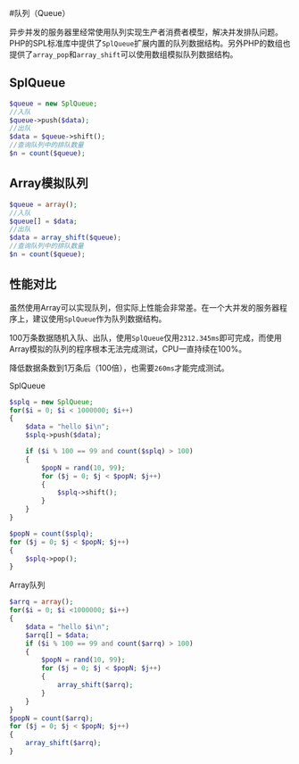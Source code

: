 #队列（Queue）

异步并发的服务器里经常使用队列实现生产者消费者模型，解决并发排队问题。PHP的SPL标准库中提供了`SplQueue`扩展内置的队列数据结构。另外PHP的数组也提供了`array_pop`和`array_shift`可以使用数组模拟队列数据结构。

SplQueue
------
```php
$queue = new SplQueue;
//入队
$queue->push($data);
//出队
$data = $queue->shift();
//查询队列中的排队数量
$n = count($queue);
```

Array模拟队列
-----
```php
$queue = array();
//入队
$queue[] = $data;
//出队
$data = array_shift($queue);
//查询队列中的排队数量
$n = count($queue);
```

性能对比
----
虽然使用Array可以实现队列，但实际上性能会非常差。在一个大并发的服务器程序上，建议使用`SplQueue`作为队列数据结构。

100万条数据随机入队、出队，使用`SplQueue`仅用`2312.345ms`即可完成，而使用Array模拟的队列的程序根本无法完成测试，CPU一直持续在100%。

降低数据条数到1万条后（100倍），也需要`260ms`才能完成测试。

SplQueue
```php
$splq = new SplQueue;
for($i = 0; $i < 1000000; $i++)
{
	$data = "hello $i\n";
	$splq->push($data);

	if ($i % 100 == 99 and count($splq) > 100)
	{
		$popN = rand(10, 99);
		for ($j = 0; $j < $popN; $j++)
		{
			$splq->shift();
		}
	}
}

$popN = count($splq);
for ($j = 0; $j < $popN; $j++)
{
	$splq->pop();
}
```

Array队列
```php
$arrq = array();
for($i = 0; $i <1000000; $i++)
{
    $data = "hello $i\n";
    $arrq[] = $data;
    if ($i % 100 == 99 and count($arrq) > 100)
    {
        $popN = rand(10, 99);
        for ($j = 0; $j < $popN; $j++)
        {
            array_shift($arrq);
        }
    }
}
$popN = count($arrq);
for ($j = 0; $j < $popN; $j++)
{
    array_shift($arrq);
}
```
